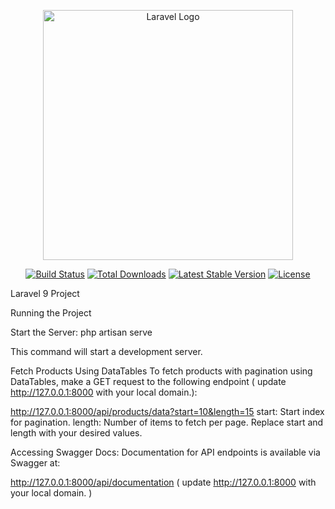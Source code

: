 <p align="center"><a href="https://laravel.com" target="_blank"><img src="https://raw.githubusercontent.com/laravel/art/master/logo-lockup/5%20SVG/2%20CMYK/1%20Full%20Color/laravel-logolockup-cmyk-red.svg" width="400" alt="Laravel Logo"></a></p>

<p align="center">
<a href="https://github.com/laravel/framework/actions"><img src="https://github.com/laravel/framework/workflows/tests/badge.svg" alt="Build Status"></a>
<a href="https://packagist.org/packages/laravel/framework"><img src="https://img.shields.io/packagist/dt/laravel/framework" alt="Total Downloads"></a>
<a href="https://packagist.org/packages/laravel/framework"><img src="https://img.shields.io/packagist/v/laravel/framework" alt="Latest Stable Version"></a>
<a href="https://packagist.org/packages/laravel/framework"><img src="https://img.shields.io/packagist/l/laravel/framework" alt="License"></a>
</p>


Laravel 9 Project

Running the Project

Start the Server: php artisan serve

This command will start a development server.

Fetch Products Using DataTables
To fetch products with pagination using DataTables, make a GET request to the following endpoint ( update http://127.0.0.1:8000 with your local domain.):

http://127.0.0.1:8000/api/products/data?start=10&length=15
start: Start index for pagination.
length: Number of items to fetch per page.
Replace start and length with your desired values.

Accessing Swagger Docs:
Documentation for API endpoints is available via Swagger at:

http://127.0.0.1:8000/api/documentation ( update http://127.0.0.1:8000 with your local domain. )

